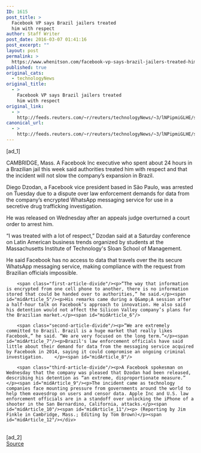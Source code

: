 ```yaml
---
ID: 1615
post_title: >
  Facebook VP says Brazil jailers treated
  him with respect
author: Staff Writer
post_date: 2016-03-07 01:41:16
post_excerpt: ""
layout: post
permalink: >
  https://www.whenitson.com/facebook-vp-says-brazil-jailers-treated-him-with-respect/
published: true
original_cats:
  - technologyNews
original_title:
  - >
    Facebook VP says Brazil jailers treated
    him with respect
original_link:
  - >
    http://feeds.reuters.com/~r/reuters/technologyNews/~3/lNPipmiGLHE/story01.htm
canonical_url:
  - >
    http://feeds.reuters.com/~r/reuters/technologyNews/~3/lNPipmiGLHE/story01.htm
---
```

 [ad_1]
<br><div id="articleText">
<span id="midArticle_start"/>

<span class="focusParagraph" readability="5"><p><span class="articleLocation">CAMBRIDGE, Mass.</span> A Facebook Inc executive who spent about 24 hours in a Brazilian jail this week said authorities treated him with respect and that the incident will not slow the company’s expansion in Brazil.    </p></span><span id="midArticle_0"/><p>Diego Dzodan, a Facebook vice president based in São Paulo,  was arrested on Tuesday due to a dispute over law enforcement demands for data from the company’s encrypted WhatsApp messaging service for use in a secretive drug trafficking investigation.</p><span id="midArticle_1"/><p>He was released on Wednesday after an appeals judge overturned a court order to arrest him.</p><span id="midArticle_2"/><p>“I was treated with a lot of respect,” Dzodan said at a  Saturday conference on Latin American business trends organized by students at the Massachusetts Institute of Technology's Sloan School of Management.</p><span id="midArticle_3"/><p>He said Facebook has no access to data that travels over the its secure WhatsApp messaging service, making compliance with the request from Brazilian officials impossible.</p><span id="midArticle_4"/>
        
        <span class="first-article-divide"/><p>“The way that information is encrypted from one cell phone to another, there is no information stored that could be handed over to authorities,” he said.</p><span id="midArticle_5"/><p>His remarks came during a Q&amp;A session after a half-hour talk on Facebook’s approach to innovation. He also said his detention would not affect the Silicon Valley company’s plans for the Brazilian market.</p><span id="midArticle_6"/>
        
        <span class="second-article-divide"/><p>“We are extremely committed to Brazil. Brazil is a huge market that really likes Facebook,” he said. “We are very focused on the long term.”</p><span id="midArticle_7"/><p>Brazil's law enforcement officials have said little about their demand for data from the messaging service acquired by Facebook in 2014, saying it could compromise an ongoing criminal investigation.    </p><span id="midArticle_8"/>
        
        <span class="third-article-divide"/><p>A Facebook spokesman on Wednesday that the company was pleased that Dzodan had been released, describing his detention as “an extreme, disproportionate measure.”   </p><span id="midArticle_9"/><p>The incident came as technology companies face mounting pressure from governments around the world to help them eavesdrop on users and censor data. Apple Inc and U.S. law enforcement officials are in a standoff over unlocking the iPhone of a shooter in the San Bernardino, California, attacks.</p><span id="midArticle_10"/><span id="midArticle_11"/><p> (Reporting by Jim Finkle in Cambridge, Mass.; Editing by Tom Brown)</p><span id="midArticle_12"/></div>
<br>[ad_2]
<br><a href="http://feeds.reuters.com/~r/reuters/technologyNews/~3/lNPipmiGLHE/story01.htm">Source </a>